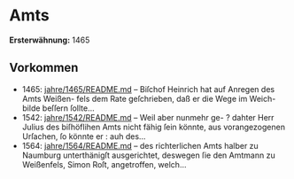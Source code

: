 # Amts

**Ersterwähnung:** 1465

## Vorkommen
- 1465: [jahre/1465/README.md](../jahre/1465/README.md) – Biſchof Heinrich hat auf Anregen des Amts Weißen-
fels dem Rate geſchrieben, daß er die Wege im Weich-
bilde beſſern ſollte...
- 1542: [jahre/1542/README.md](../jahre/1542/README.md) – Weil aber nunmehr ge- ?
dahter Herr Julius des biſhöflihen Amts nicht fähig
ſein könnte, aus vorangezogenen Urſachen, ſo könnte er :
auh des...
- 1564: [jahre/1564/README.md](../jahre/1564/README.md) – des
richterlichen Amts halber zu Naumburg unterthänigſt
ausgerichtet, deswegen ſie den Amtmann zu Weißenfels,
Simon Roſt, angetroffen, welch...
